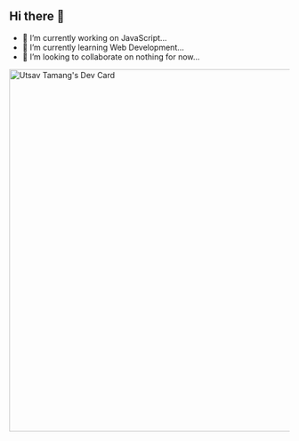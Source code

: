 ## Hi there 👋

<!--
**Ecchisen/Ecchisen** is a ✨ _special_ ✨ repository because its `README.md` (this file) appears on your GitHub profile.

Here are some ideas to get you started:

- 🔭 I’m currently working on JavaScript...
- 🌱 I’m currently learning Web Development...
- 👯 I’m looking to collaborate on nothing for now...
- 🤔 I’m looking for help with ...
-->
- 🔭 I’m currently working on JavaScript...
- 🌱 I’m currently learning Web Development...
- 👯 I’m looking to collaborate on nothing for now...

<a href="https://app.daily.dev/utsavtamang"><img src="./devcard.png&type=wide" width="652" alt="Utsav Tamang's Dev Card"/></a>
